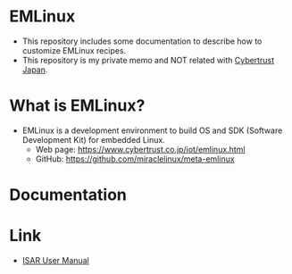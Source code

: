 # EMLinux
- This repository includes some documentation to describe how to customize EMLinux recipes.
- This repository is my private memo and NOT related with [Cybertrust Japan](https://www.cybertrust.co.jp/). 

# What is EMLinux?
- EMLinux is a development environment to build OS and SDK (Software Development Kit) for embedded Linux.
  - Web page: https://www.cybertrust.co.jp/iot/emlinux.html
  - GitHub: https://github.com/miraclelinux/meta-emlinux

# Documentation
<!--
## Docker
- How to install Docker on EMLinux 3.1.
  - [Japanese](doc/jp/Install-Docker_jp.md)
## K3s
- How to install K3s on EMLinux 3.1.
  - [Japanese](doc/jp/Install-K3s_jp.md)

## Podman
- How to install Podman on EMLinux 3.1.
  - [Japanese](doc/jp/Install-Podman_jp.md)
-->

# Link
- [ISAR User Manual](https://github.com/ilbers/isar/blob/master/doc/user_manual.md)
